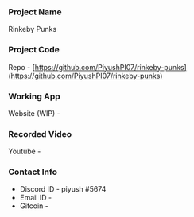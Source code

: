 ### Project Name
Rinkeby Punks

### Project Code
Repo - [https://github.com/PiyushPI07/rinkeby-punks](https://github.com/PiyushPI07/rinkeby-punks)

### Working App
Website (WIP) - []()

### Recorded Video
Youtube - []()

### Contact Info
- Discord ID - piyush #5674
- Email ID - [](mailto:ingalepiyush459@gmail.com)
- Gitcoin - []()
